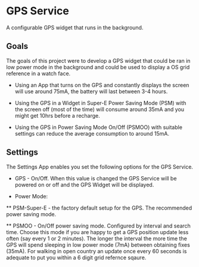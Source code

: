 # GPS Service

A configurable GPS widget that runs in the background.

## Goals

The goals of this project were to develop a GPS widget that could be
ran in low power mode in the background and could be used to display
a OS grid reference in a watch face.


* Using an App that turns on the GPS and constantly displays the
  screen will use around 75mA, the battery will last between 3-4
  hours.

* Using the GPS in a Widget in Super-E Power Saving Mode (PSM) with
  the screen off (most of the time) will consume around 35mA and you
  might get 10hrs before a recharge.
  
* Using the GPS in Power Saving Mode On/Off (PSMOO) with suitable
  settings can reduce the average consumption to around 15mA.
  
## Settings

The Settings App enables you set the following options for the GPS Service.

* GPS - On/Off.  When this value is changed the GPS Service will be
  powered on or off and the GPS Widget will be displayed.

* Power Mode:

** PSM-Super-E - the factory default setup for the GPS. The
   recommended power saving mode.

** PSMOO - On/Off power saving mode. Configured by interval and
   search time. Choose this mode if you are happy to get a GPS
   position update less often (say every 1 or 2 minutes). The longer
   the interval the more time the GPS will spend sleeping in low
   power mode (7mA) between obtaining fixes (35mA).  For walking in
   open country an update once every 60 seconds is adequate to put
   you within a 6 digit grid refernce sqaure.
   


